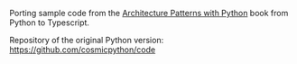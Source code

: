 Porting sample code from the [Architecture Patterns with Python](https://www.cosmicpython.com/) book from Python to Typescript.

Repository of the original Python version:  
https://github.com/cosmicpython/code
